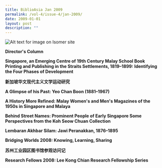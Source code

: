 ```yaml
---
title: BiblioAsia Jan 2009
permalink: /vol-4/issue-4/jan-2009/
date: 2009-01-01
layout: post
description: ""
---
```

![Alt text for image on Isomer site](/images/covers/ba4-4.jpg)

**Director's Column**

**Singapore, an Emerging Centre of 19th Century Malay School Book Printing and Publishing in the Straits Settlements, 1819–1899: Identifying the Four Phases of Development**<br>

**新加坡华文现代主义文学运动研究**<br>

**A Glimpse of his Past: Yeo Chan Boon (1881–1967)**<br>

**A History More Refined: Malay Women's and Men's Magazines of the 1950s in Singapore and Malaya**<br>

**Behind Street Names: Prominent People of Early Singapore Some Perspectives from the Koh Seow Chuan Collection**<br>

**Lembaran Akhbar Silam: Jawi Peranakkan, 1876–1895**<br>

**Bridging Worlds 2008: Knowing, Learning, Sharing**<br>

**苏州工业园区图书馆参观访问记**<br>

**Research Fellows 2008: Lee Kong Chian Research Fellowship Series**<br>